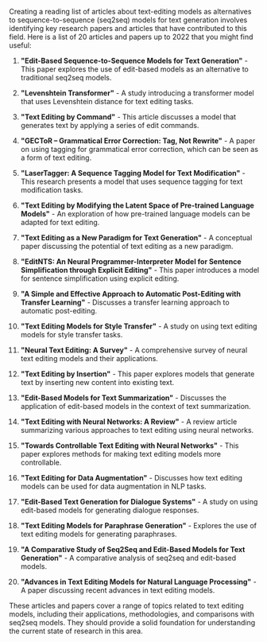 Creating a reading list of articles about text-editing models as alternatives to sequence-to-sequence (seq2seq) models for text generation involves identifying key research papers and articles that have contributed to this field. Here is a list of 20 articles and papers up to 2022 that you might find useful:

1. **"Edit-Based Sequence-to-Sequence Models for Text Generation"** - This paper explores the use of edit-based models as an alternative to traditional seq2seq models.

2. **"Levenshtein Transformer"** - A study introducing a transformer model that uses Levenshtein distance for text editing tasks.

3. **"Text Editing by Command"** - This article discusses a model that generates text by applying a series of edit commands.

4. **"GECToR – Grammatical Error Correction: Tag, Not Rewrite"** - A paper on using tagging for grammatical error correction, which can be seen as a form of text editing.

5. **"LaserTagger: A Sequence Tagging Model for Text Modification"** - This research presents a model that uses sequence tagging for text modification tasks.

6. **"Text Editing by Modifying the Latent Space of Pre-trained Language Models"** - An exploration of how pre-trained language models can be adapted for text editing.

7. **"Text Editing as a New Paradigm for Text Generation"** - A conceptual paper discussing the potential of text editing as a new paradigm.

8. **"EditNTS: An Neural Programmer-Interpreter Model for Sentence Simplification through Explicit Editing"** - This paper introduces a model for sentence simplification using explicit editing.

9. **"A Simple and Effective Approach to Automatic Post-Editing with Transfer Learning"** - Discusses a transfer learning approach to automatic post-editing.

10. **"Text Editing Models for Style Transfer"** - A study on using text editing models for style transfer tasks.

11. **"Neural Text Editing: A Survey"** - A comprehensive survey of neural text editing models and their applications.

12. **"Text Editing by Insertion"** - This paper explores models that generate text by inserting new content into existing text.

13. **"Edit-Based Models for Text Summarization"** - Discusses the application of edit-based models in the context of text summarization.

14. **"Text Editing with Neural Networks: A Review"** - A review article summarizing various approaches to text editing using neural networks.

15. **"Towards Controllable Text Editing with Neural Networks"** - This paper explores methods for making text editing models more controllable.

16. **"Text Editing for Data Augmentation"** - Discusses how text editing models can be used for data augmentation in NLP tasks.

17. **"Edit-Based Text Generation for Dialogue Systems"** - A study on using edit-based models for generating dialogue responses.

18. **"Text Editing Models for Paraphrase Generation"** - Explores the use of text editing models for generating paraphrases.

19. **"A Comparative Study of Seq2Seq and Edit-Based Models for Text Generation"** - A comparative analysis of seq2seq and edit-based models.

20. **"Advances in Text Editing Models for Natural Language Processing"** - A paper discussing recent advances in text editing models.

These articles and papers cover a range of topics related to text editing models, including their applications, methodologies, and comparisons with seq2seq models. They should provide a solid foundation for understanding the current state of research in this area.